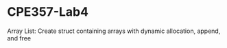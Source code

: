 # CPE357-Lab4
Array List: Create struct containing arrays with dynamic allocation, append, and free
